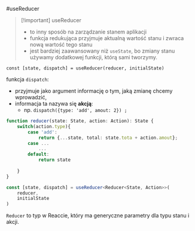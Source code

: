 #useReducer 

>[!important] useReducer
> - to inny sposób na zarządzanie stanem aplikacji
> - funkcja redukująca przyjmuje aktualną wartość stanu i zwraca nową wartość tego stanu
> - jest bardziej zaawansowany niż `useState`, bo zmiany stanu używamy dodatkowej funkcji, którą sami tworzymy.

`const [state, dispatch] = useReducer(reducer, initialState)`

funkcja `dispatch`:
- przyjmuje jako argument informację o tym, jaką zmianę chcemy wprowadzić,
- informacja ta nazywa się **akcją**:
	- np. `dispatch({type: 'add', amout: 2}) ;`

```typescript
function reducer(state: State, action: Action): State {
	switch(action.type){
		case 'add':
			return {...state, total: state.tota + action.amout};
		case ...
			...
		default:
			return state
	
	}
}
```


```typescript
const [state, dispatch] = useReducer<Reducer<State, Action>>(
	reducer,
	initialState
)
```

`Reducer` to typ w Reaccie, który ma generyczne parametry dla typu stanu i akcji.



